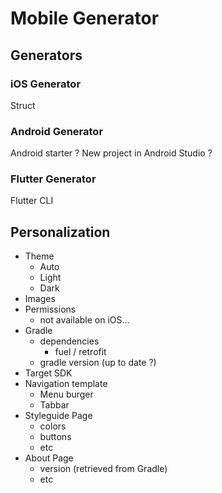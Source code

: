 # Mobile Generator

## Generators

### iOS Generator
Struct

### Android Generator
Android starter ? 
New project in Android Studio ?

### Flutter Generator
Flutter CLI

## Personalization

* Theme
    * Auto
    * Light
    * Dark
* Images
* Permissions
    * not available on iOS...
* Gradle
    * dependencies
        * fuel / retrofit
    * gradle version (up to date ?)
* Target SDK
* Navigation template
    * Menu burger
    * Tabbar
* Styleguide Page
    * colors
    * buttons
    * etc
* About Page
    * version (retrieved from Gradle)
    * etc
